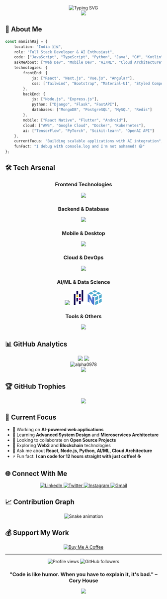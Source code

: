 <div align="center">
  <img src="https://readme-typing-svg.herokuapp.com?font=Fira+Code&size=32&duration=2800&pause=2000&color=A9FEF7&center=true&vCenter=true&width=940&lines=Hey!+It's+Manish+Raj;Full+Stack+Developer;AI%2FML+Enthusiast;Cloud+Architecture+Expert;Open+Source+Contributor" alt="Typing SVG" />
</div>

<div align="center">
  <img src="https://user-images.githubusercontent.com/74038190/225813708-98b745f2-7d22-48cf-9150-083f1b00d6c9.gif" width="700">
</div>

## 🚀 About Me

```typescript
const manishRaj = {
    location: "India 🇮🇳",
    role: "Full Stack Developer & AI Enthusiast",
    code: ["JavaScript", "TypeScript", "Python", "Java", "C#", "Kotlin"],
    askMeAbout: ["Web Dev", "Mobile Dev", "AI/ML", "Cloud Architecture", "DevOps"],
    technologies: {
        frontEnd: {
            js: ["React", "Next.js", "Vue.js", "Angular"],
            css: ["Tailwind", "Bootstrap", "Material-UI", "Styled Components"]
        },
        backEnd: {
            js: ["Node.js", "Express.js"],
            python: ["Django", "Flask", "FastAPI"],
            databases: ["MongoDB", "PostgreSQL", "MySQL", "Redis"]
        },
        mobile: ["React Native", "Flutter", "Android"],
        cloud: ["AWS", "Google Cloud", "Docker", "Kubernetes"],
        ai: ["TensorFlow", "PyTorch", "Scikit-learn", "OpenAI API"]
    },
    currentFocus: "Building scalable applications with AI integration",
    funFact: "I debug with console.log and I'm not ashamed! 😄"
};
```

## 🛠️ Tech Arsenal

<div align="center">

### Frontend Technologies
<p>
  <img src="https://skillicons.dev/icons?i=react,nextjs,vue,angular,typescript,javascript,html,css,tailwind,sass" />
</p>

### Backend & Database
<p>
  <img src="https://skillicons.dev/icons?i=nodejs,express,python,django,flask,java,spring,mongodb,postgresql,mysql" />
</p>

### Mobile & Desktop
<p>
  <img src="https://skillicons.dev/icons?i=flutter,dart,reactnative,android,kotlin,swift,electron" />
</p>

### Cloud & DevOps
<p>
  <img src="https://skillicons.dev/icons?i=aws,gcp,docker,kubernetes,terraform,jenkins,nginx,linux" />
</p>

### AI/ML & Data Science
<p>
  <img src="https://skillicons.dev/icons?i=tensorflow,pytorch,python,r,matlab" />
  <img src="https://raw.githubusercontent.com/devicons/devicon/master/icons/pandas/pandas-original.svg" alt="pandas" width="48" height="48"/>
  <img src="https://raw.githubusercontent.com/devicons/devicon/master/icons/numpy/numpy-original.svg" alt="numpy" width="48" height="48"/>
</p>

### Tools & Others
<p>
  <img src="https://skillicons.dev/icons?i=git,github,vscode,figma,postman,firebase,graphql,redis" />
</p>

</div>

## 📊 GitHub Analytics

<div align="center">
  <img height="180em" src="https://github-readme-stats.vercel.app/api?username=alpha0978&show_icons=true&theme=tokyonight&include_all_commits=true&count_private=true"/>
  <img height="180em" src="https://github-readme-stats.vercel.app/api/top-langs/?username=alpha0978&layout=compact&langs_count=8&theme=tokyonight"/>
</div>

<div align="center">
  <img src="https://github-readme-streak-stats.herokuapp.com/?user=alpha0978&theme=tokyonight" alt="alpha0978" />
</div>

<div align="center">
  <img src="https://github-readme-activity-graph.vercel.app/graph?username=alpha0978&theme=tokyo-night&bg_color=1a1b27&color=70a5fd&line=bf91f3&point=38bdae&area=true&hide_border=true" />
</div>

## 🏆 GitHub Trophies
<div align="center">
  <img src="https://github-profile-trophy.vercel.app/?username=alpha0978&theme=tokyonight&no-frame=true&no-bg=true&margin-w=4" />
</div>

## 🎯 Current Focus

- 🔭 Working on **AI-powered web applications**
- 🌱 Learning **Advanced System Design** and **Microservices Architecture**
- 👯 Looking to collaborate on **Open Source Projects**
- 🤔 Exploring **Web3** and **Blockchain** technologies
- 💬 Ask me about **React, Node.js, Python, AI/ML, Cloud Architecture**
- ⚡ Fun fact: **I can code for 12 hours straight with just coffee! ☕**

## 🌐 Connect With Me

<div align="center">
  <a href="https://www.linkedin.com/in/manish-raj-2x145/" target="_blank">
    <img src="https://img.shields.io/badge/LinkedIn-0077B5?style=for-the-badge&logo=linkedin&logoColor=white" alt="LinkedIn"/>
  </a>
  <a href="https://twitter.com/manishraj_dev" target="_blank">
    <img src="https://img.shields.io/badge/Twitter-1DA1F2?style=for-the-badge&logo=twitter&logoColor=white" alt="Twitter"/>
  </a>
  <a href="https://instagram.com/manish_raj_0115" target="_blank">
    <img src="https://img.shields.io/badge/Instagram-E4405F?style=for-the-badge&logo=instagram&logoColor=white" alt="Instagram"/>
  </a>
  <a href="mailto:manishraj.codex@gmail.com">
    <img src="https://img.shields.io/badge/Gmail-D14836?style=for-the-badge&logo=gmail&logoColor=white" alt="Gmail"/>
  </a>
</div>

## 📈 Contribution Graph

<div align="center">
  <img src="https://raw.githubusercontent.com/alpha0978/alpha0978/output/snake.svg" alt="Snake animation" />
</div>

## 💰 Support My Work

<div align="center">
  <a href="https://buymeacoffee.com/alpha_manishraj" target="_blank">
    <img src="https://cdn.buymeacoffee.com/buttons/v2/default-yellow.png" height="50" width="210" alt="Buy Me A Coffee" />
  </a>
</div>

---

<div align="center">
  <img src="https://komarev.com/ghpvc/?username=alpha0978&label=Profile%20views&color=0e75b6&style=flat" alt="Profile views" />
  <img src="https://img.shields.io/github/followers/alpha0978?label=Followers&style=social" alt="GitHub followers" />
</div>

<div align="center">
  <h3>"Code is like humor. When you have to explain it, it's bad." – Cory House</h3>
  <img src="https://user-images.githubusercontent.com/74038190/212284100-561aa473-3905-4a80-b561-0d28506553ee.gif" width="900">
</div>